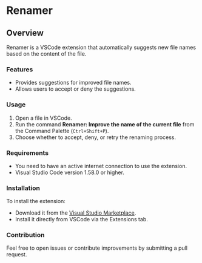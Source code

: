 # Renamer 

## Overview

Renamer is a VSCode extension that automatically suggests new file names based on the content of the file.

### Features

- Provides suggestions for improved file names.
- Allows users to accept or deny the suggestions.

### Usage

1. Open a file in VSCode.
2. Run the command **Renamer: Improve the name of the current file** from the Command Palette (`Ctrl+Shift+P`).
3. Choose whether to accept, deny, or retry the renaming process.

### Requirements

- You need to have an active internet connection to use the extension.
- Visual Studio Code version 1.58.0 or higher.

### Installation

To install the extension:

- Download it from the [Visual Studio Marketplace](https://marketplace.visualstudio.com/).
- Install it directly from VSCode via the Extensions tab.

### Contribution

Feel free to open issues or contribute improvements by submitting a pull request.
